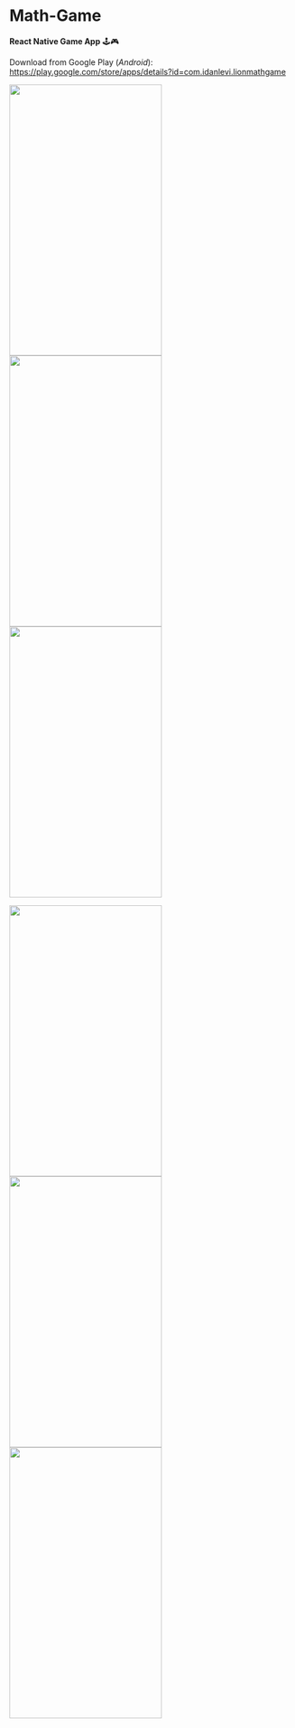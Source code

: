 ﻿# Math-Game
**React Native Game App** 🕹🎮

Download from Google Play (*Android*): https://play.google.com/store/apps/details?id=com.idanlevi.lionmathgame

<img src="https://user-images.githubusercontent.com/21155847/46743036-e8645500-ccb0-11e8-927f-d8deeb1d392a.jpg" width="270" height="480">  <img src="https://user-images.githubusercontent.com/21155847/46743042-e8fceb80-ccb0-11e8-9083-14657dd47c2d.jpg" width="270" height="480">  <img src="https://user-images.githubusercontent.com/21155847/46743037-e8645500-ccb0-11e8-84ca-b96936c91b9a.jpg" width="270" height="480">

<img src="https://user-images.githubusercontent.com/21155847/46743038-e8645500-ccb0-11e8-8bb7-1a9cfddb2fd6.jpg" width="270" height="480">  <img src="https://user-images.githubusercontent.com/21155847/46743041-e8fceb80-ccb0-11e8-92d6-193f0e8d9b97.jpg" width="270" height="480">  <img src="https://user-images.githubusercontent.com/21155847/46743039-e8645500-ccb0-11e8-926d-20eee5f28532.jpg" width="270" height="480">
